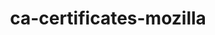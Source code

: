 ---
title: "ca-certificates-mozilla"
layout: cache
categories: [package, v0.19]
meta: {"versions": ["2022-10-11"], "compilers": ["gcc@7.3.1"], "oss": ["amzn2"], "platforms": ["linux"], "targets": ["aarch64"], "stacks": ["aws-ahug-aarch64", "aws-isc-aarch64", "radiuss-aws-aarch64"], "num_specs": 1, "num_specs_by_stack": {"radiuss-aws-aarch64": 1, "aws-isc-aarch64": 1, "aws-ahug-aarch64": 1}}
spec_details: [{"hash": "7znzv6ge3f6bbjebqiidlv6geyfetzbe", "compiler": "gcc@7.3.1", "versions": ["2022-10-11"], "os": "amzn2", "platform": "linux", "target": "aarch64", "variants": ["build_system=generic"], "stacks": ["radiuss-aws-aarch64", "aws-isc-aarch64", "aws-ahug-aarch64"], "size": "-", "tarball": "https://binaries.spack.io/releases/v0.19/build_cache/linux-amzn2-aarch64/gcc-7.3.1/ca-certificates-mozilla-2022-10-11/linux-amzn2-aarch64-gcc-7.3.1-ca-certificates-mozilla-2022-10-11-7znzv6ge3f6bbjebqiidlv6geyfetzbe.spack"}]
---